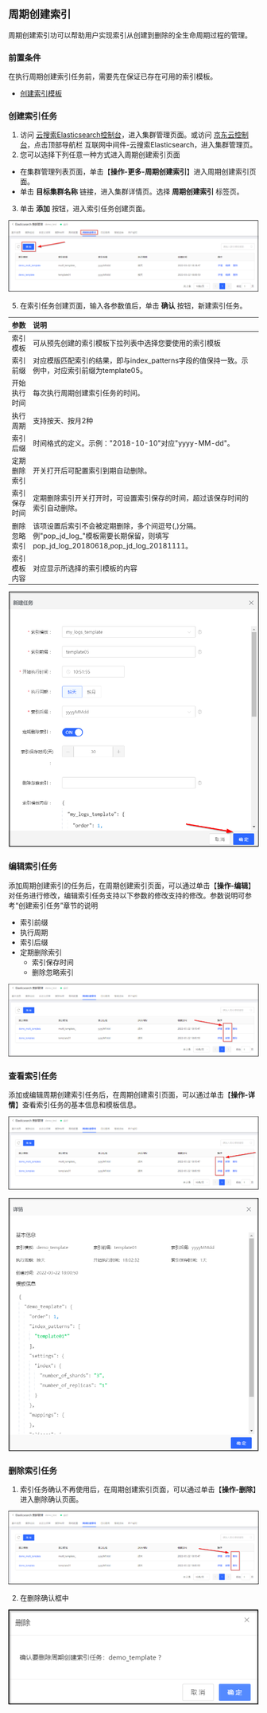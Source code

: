 ## 周期创建索引
周期创建索引功可以帮助用户实现索引从创建到删除的全生命周期过程的管理。

### 前置条件
在执行周期创建索引任务前，需要先在保证已存在可用的索引模板。
- [创建索引模板](Index/Index-template-create.md)

### 创建索引任务
1. 访问 [云搜索Elasticsearch控制台](https://es-console.jdcloud.com/clusters)，进入集群管理页面。或访问 [京东云控制台](https://console.jdcloud.com/)，点击顶部导航栏 互联网中间件-云搜索Elasticsearch，进入集群管理页。
2. 您可以选择下列任意一种方式进入周期创建索引页面
  - 在集群管理列表页面，单击【**操作-更多-周期创建索引**】进入周期创建索引页面。
  - 单击 **目标集群名称** 链接，进入集群详情页。选择 **周期创建索引** 标签页。
3. 单击 **添加** 按钮，进入索引任务创建页面。

![sdsd](../../../../image/Elasticsearch/Index/Index-management-task-create.png)

5. 在索引任务创建页面，输入各参数值后，单击 **确认** 按钮，新建索引任务。

| 参数 | 说明 |
| :--- | :--- |
| 索引模板 | 可从预先创建的索引模板下拉列表中选择您要使用的索引模板 |
| 索引前缀 | 对应模版匹配索引的结果，即与index_patterns字段的值保持一致。示例中，对应索引前缀为template05。 |
| 开始执行时间 | 每次执行周期创建索引任务的时间。 |
| 执行周期 | 支持按天、按月2种 |
| 索引后缀 | 时间格式的定义。示例："2018-10-10"对应"yyyy-MM-dd"。|
| 定期删除索引 | 开关打开后可配置索引到期自动删除。|
| 索引保存时间 | 定期删除索引开关打开时，可设置索引保存的时间，超过该保存时间的索引自动删除。|
| 删除忽略索引 | 该项设置后索引不会被定期删除，多个间逗号(,)分隔。例"pop_jd_log_"模板需要长期保留，则填写pop_jd_log_20180618,pop_jd_log_20181111。|
| 索引模板内容 | 对应显示所选择的索引模板的内容 |

![sdsd](../../../../image/Elasticsearch/Index/Index-management-task-create-2.png)

### 编辑索引任务
添加周期创建索引的任务后，在周期创建索引页面，可以通过单击【**操作-编辑**】对任务进行修改，编辑索引任务支持以下参数的修改支持的修改。参数说明可参考“创建索引任务”章节的说明</br>
- 索引前缀
- 执行周期
- 索引后缀
- 定期删除索引
  - 索引保存时间
  - 删除忽略索引

![sdsd](../../../../image/Elasticsearch/Index/Index-management-task-edit.png)

### 查看索引任务
添加或编辑周期创建索引任务后，在周期创建索引页面，可以通过单击【**操作-详情**】查看索引任务的基本信息和模板信息。</br>

![sdsd](../../../../image/Elasticsearch/Index/Index-management-task-info.png)

![sdsd](../../../../image/Elasticsearch/Index/Index-management-task-info-1.png)

### 删除索引任务
1. 索引任务确认不再使用后，在周期创建索引页面，可以通过单击【**操作-删除**】进入删除确认页面。

![sdsd](../../../../image/Elasticsearch/Index/Index-management-task-delete.png)

2. 在删除确认框中

![sdsd](../../../../image/Elasticsearch/Index/Index-management-task-delete-1.png)
